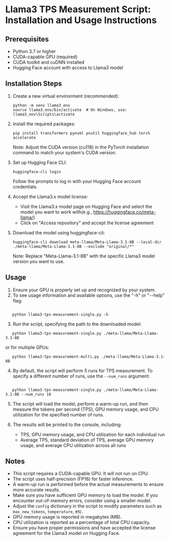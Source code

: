 # Llama3 TPS Measurement Script: Installation and Usage Instructions

## Prerequisites

- Python 3.7 or higher
- CUDA-capable GPU (required)
- CUDA toolkit and cuDNN installed
- Hugging Face account with access to Llama3 model

## Installation Steps

1. Create a new virtual environment (recommended):

   ```
   python -m venv llama3_env
   source llama3_env/bin/activate  # On Windows, use: llama3_env\Scripts\activate
   ```
2. Install the required packages:

   ```
   pip install transformers pynvml psutil huggingface_hub torch accelerate
   ```

   Note: Adjust the CUDA version (cu118) in the PyTorch installation command to match your system's CUDA version.
3. Set up Hugging Face CLI:

   ```
   huggingface-cli login
   ```

   Follow the prompts to log in with your Hugging Face account credentials.
4. Accept the Llama3.x model license:

   - Visit the Llama3.x model page on Hugging Face and select the model you want to work with(e.g., https://huggingface.co/meta-llama/)
   - Click on "Access repository" and accept the license agreement
5. Download the model using huggingface-cli:

   ```
   huggingface-cli download meta-llama/Meta-Llama-3.1-8B --local-dir ./meta-llama/Meta-Llama-3.1-8B --exclude "original/*"

   ```

   Note: Replace "Meta-Llama-3.1-8B" with the specific Llama3 model version you want to use.

## Usage

1. Ensure your GPU is properly set up and recognized by your system.
2. To see usage information and available options, use the "-h" or "--help" flag:

```

   python llama3-tps-measurement-single.py -h

```

3. Run the script, specifying the path to the downloaded model:

```
   python llama3-tps-measurement-single.py ./meta-llama/Meta-Llama-3.1-8B

```

   or for multiple GPUs:

```
   python llama3-tps-measurement-multi.py ./meta-llama/Meta-Llama-3.1-8B

```

4. By default, the script will perform 5 runs for TPS measurement. To specify a different number of runs, use the `--num_runs` argument:

```

   python llama3-tps-measurement-single.py ./meta-llama/Meta-Llama-3.1-8B --num_runs 10

```

5. The script will load the model, perform a warm-up run, and then measure the tokens per second (TPS), GPU memory usage, and CPU utilization for the specified number of runs.
6. The results will be printed to the console, including:

   - TPS, GPU memory usage, and CPU utilization for each individual run
   - Average TPS, standard deviation of TPS, average GPU memory usage, and average CPU utilization across all runs

## Notes

- This script requires a CUDA-capable GPU. It will not run on CPU.
- The script uses half-precision (FP16) for faster inference.
- A warm-up run is performed before the actual measurements to ensure more accurate results.
- Make sure you have sufficient GPU memory to load the model. If you encounter out-of-memory errors, consider using a smaller model.
- Adjust the `config` dictionary in the script to modify parameters such as `max_new_tokens`, `temperature`, etc.
- GPU memory usage is reported in megabytes (MB).
- CPU utilization is reported as a percentage of total CPU capacity.
- Ensure you have proper permissions and have accepted the license agreement for the Llama3 model on Hugging Face.

```

```
